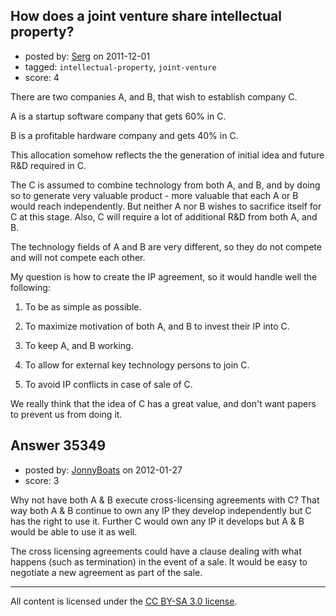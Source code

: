 ## How does a joint venture share intellectual property?

- posted by: [Serg](https://stackexchange.com/users/-1/14785-serg) on 2011-12-01
- tagged: `intellectual-property`, `joint-venture`
- score: 4

There are two companies A, and B, that wish to establish company C.

A is a startup software company that gets 60% in C.

B is a profitable hardware company and gets 40% in C. 

This allocation somehow reflects the the generation of initial idea and future R&D required in C.

The C is assumed to combine technology from both A, and B, and by doing so to generate very valuable product - more valuable that each A or B would reach independently. But neither A nor B wishes to sacrifice itself for C at this stage. Also, C will require a lot of additional R&D from both A, and B. 

The technology fields of A and B are very different, so they do not compete and will not compete each other. 

My question is how to create the IP agreement, so it would handle well the following:

1) To be as simple as possible.

2) To maximize motivation of both A, and B to invest their IP into C.

3) To keep A, and B working.

4) To allow for external key technology persons to join C.

5) To avoid IP conflicts in case of sale of C.

We really think that the idea of C has a great value, and don't want papers to prevent us from doing it. 


## Answer 35349

- posted by: [JonnyBoats](https://stackexchange.com/users/-1/3100-jonnyboats) on 2012-01-27
- score: 3

Why not have both A & B execute cross-licensing agreements with C? That way both A & B continue to own any IP they develop independently but C has the right to use it. Further C would own any IP it develops but A & B would be able to use it as well. 

The cross licensing agreements could have a clause dealing with what happens (such as termination) in the event of a sale. It would be easy to negotiate a new agreement as part of the sale.



---

All content is licensed under the [CC BY-SA 3.0 license](https://creativecommons.org/licenses/by-sa/3.0/).
